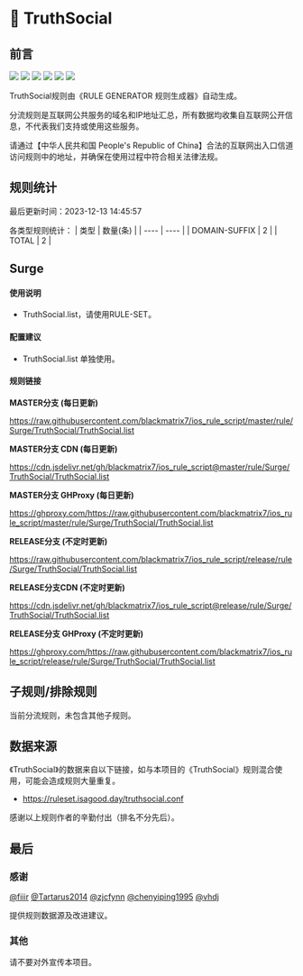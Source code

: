 # 🧸 TruthSocial

## 前言

![](https://shields.io/badge/-移除重复规则-ff69b4) ![](https://shields.io/badge/-DOMAIN与DOMAIN--SUFFIX合并-green) ![](https://shields.io/badge/-DOMAIN--SUFFIX间合并-critical) ![](https://shields.io/badge/-DOMAIN与DOMAIN--KEYWORD合并-9cf) ![](https://shields.io/badge/-DOMAIN--SUFFIX与DOMAIN--KEYWORD合并-blue) ![](https://shields.io/badge/-IP--CIDR(6)合并-blueviolet) 

TruthSocial规则由《RULE GENERATOR 规则生成器》自动生成。

分流规则是互联网公共服务的域名和IP地址汇总，所有数据均收集自互联网公开信息，不代表我们支持或使用这些服务。

请通过【中华人民共和国 People's Republic of China】合法的互联网出入口信道访问规则中的地址，并确保在使用过程中符合相关法律法规。

## 规则统计

最后更新时间：2023-12-13 14:45:57

各类型规则统计：
| 类型 | 数量(条)  | 
| ---- | ----  |
| DOMAIN-SUFFIX | 2  | 
| TOTAL | 2  | 


## Surge 

#### 使用说明
- TruthSocial.list，请使用RULE-SET。

#### 配置建议
- TruthSocial.list 单独使用。

#### 规则链接
**MASTER分支 (每日更新)**

https://raw.githubusercontent.com/blackmatrix7/ios_rule_script/master/rule/Surge/TruthSocial/TruthSocial.list

**MASTER分支 CDN (每日更新)**

https://cdn.jsdelivr.net/gh/blackmatrix7/ios_rule_script@master/rule/Surge/TruthSocial/TruthSocial.list

**MASTER分支 GHProxy (每日更新)**

https://ghproxy.com/https://raw.githubusercontent.com/blackmatrix7/ios_rule_script/master/rule/Surge/TruthSocial/TruthSocial.list

**RELEASE分支 (不定时更新)**

https://raw.githubusercontent.com/blackmatrix7/ios_rule_script/release/rule/Surge/TruthSocial/TruthSocial.list

**RELEASE分支CDN (不定时更新)**

https://cdn.jsdelivr.net/gh/blackmatrix7/ios_rule_script@release/rule/Surge/TruthSocial/TruthSocial.list

**RELEASE分支 GHProxy (不定时更新)**

https://ghproxy.com/https://raw.githubusercontent.com/blackmatrix7/ios_rule_script/release/rule/Surge/TruthSocial/TruthSocial.list

## 子规则/排除规则


当前分流规则，未包含其他子规则。

## 数据来源

《TruthSocial》的数据来自以下链接，如与本项目的《TruthSocial》规则混合使用，可能会造成规则大量重复。

- https://ruleset.isagood.day/truthsocial.conf


感谢以上规则作者的辛勤付出（排名不分先后）。

## 最后

### 感谢

[@fiiir](https://github.com/fiiir) [@Tartarus2014](https://github.com/Tartarus2014) [@zjcfynn](https://github.com/zjcfynn) [@chenyiping1995](https://github.com/chenyiping1995) [@vhdj](https://github.com/vhdj)

提供规则数据源及改进建议。

### 其他

请不要对外宣传本项目。